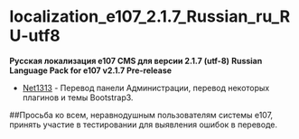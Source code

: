 # localization_e107_2.1.7_Russian_ru_RU-utf8

**Русская локализация e107 CMS для версии 2.1.7 (utf-8)**
**Russian Language Pack for e107 v2.1.7 Pre-release**
 
* [Net1313](http://www.e107club.ru/plugins/forum/forum_viewtopic.php?66838.20#post_66853) - Перевод панели Администрации, перевод некоторых плагинов и темы Bootstrap3.

##Просьба ко всем, неравнодушным пользователям системы e107, принять участие в тестировании для выявления ошибок в переводе.
